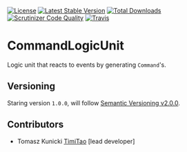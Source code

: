 [![License](https://poser.pugx.org/aggrego/command-logic-unit/license.svg)](https://packagist.org/packages/aggrego/command-logic-unit)
[![Latest Stable Version](https://poser.pugx.org/aggrego/command-logic-unit/v/stable.svg)](https://packagist.org/packages/aggrego/command-logic-unit)
[![Total Downloads](https://poser.pugx.org/aggrego/command-logic-unit/downloads.svg)](https://packagist.org/packages/aggrego/command-logic-unit)
[![Scrutinizer Code Quality](https://scrutinizer-ci.com/g/aggrego/CommandLogicUnit/badges/quality-score.png?b=master)](https://scrutinizer-ci.com/g/aggrego/CommandLogicUnit/?branch=master)
[![Travis](https://travis-ci.org/Aggrego/CommandLogicUnit.svg?branch=master)](https://travis-ci.org/Aggrego/CommandLogicUnit/builds)

# CommandLogicUnit

Logic unit that reacts to events by generating `Command`'s.

## Versioning
 
Staring version ``1.0.0``, will follow [Semantic Versioning v2.0.0](http://semver.org/spec/v2.0.0.html).

## Contributors

* Tomasz Kunicki [TimiTao](http://github.com/timiTao) [lead developer]